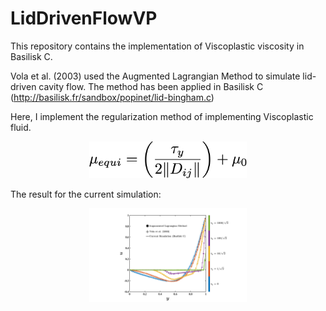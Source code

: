 # LidDrivenFlowVP

This repository contains the implementation of Viscoplastic viscosity in Basilisk C.

Vola et al. (2003) used the Augmented Lagrangian Method to simulate lid-driven cavity flow. The method has been applied in Basilisk C (http://basilisk.fr/sandbox/popinet/lid-bingham.c)

Here, I implement the regularization method of implementing Viscoplastic fluid.

<p align="center">
  <img src="image_0.png" width="50%">
</p>
The result for the current simulation:
<p align="center">
  <img src="LidDriven.png" width="50%">
</p>

